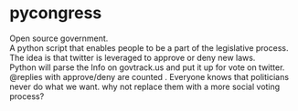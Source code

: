 pycongress
==========

Open source government. <br>
A python script that enables people to be a part of the legislative process. <br>
The idea is that twitter is leveraged to approve or deny new laws.<br> 
Python will parse the Info on govtrack.us and put it up for vote on twitter. @replies with approve/deny are counted . Everyone knows that politicians never do what we want. why not replace them with a more social voting process?<br>

